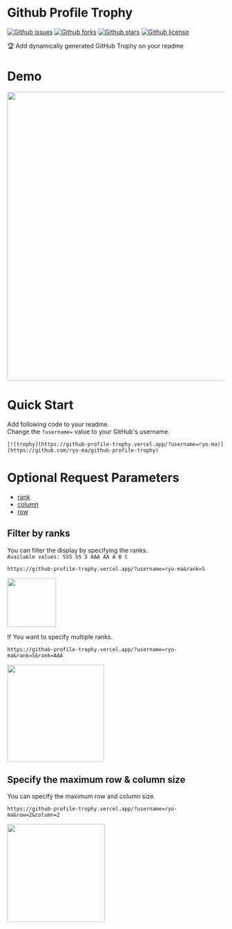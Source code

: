 # Github Profile Trophy

[![Github issues](https://img.shields.io/github/issues/ryo-ma/github-profile-trophy)](https://github.com/ryo-ma/github-profile-trophy/issues)
[![Github forks](https://img.shields.io/github/forks/ryo-ma/github-profile-trophy)](https://github.com/ryo-ma/github-profile-trophy/network/members)
[![Github stars](https://img.shields.io/github/stars/ryo-ma/github-profile-trophy)](https://github.com/ryo-ma/github-profile-trophy/stargazers)
[![Github license](https://img.shields.io/github/license/ryo-ma/github-profile-trophy)](https://github.com/ryo-ma/github-profile-trophy/)

🏆 Add dynamically generated GitHub Trophy on your readme

# Demo

<img width="667" src="https://user-images.githubusercontent.com/6661165/91206530-4766d200-e742-11ea-961a-253e9f84c1c0.png">


# Quick Start

Add following code to your readme.  
Change the `?username=` value to your GitHub's username.

```
[![trophy](https://github-profile-trophy.vercel.app/?username=ryo-ma)](https://github.com/ryo-ma/github-profile-trophy)
```

# Optional Request Parameters

* [rank](#filter-by-ranks)
* [column](#specify-the-maximum-row--column-size)
* [row](#specify-the-maximum-row--column-size)


## Filter by ranks

You can filter the display by specifying the ranks.  
`Available values: SSS SS S AAA AA A B C`

```
https://github-profile-trophy.vercel.app/?username=ryo-ma&rank=S
```

<img width="113" src="https://user-images.githubusercontent.com/6661165/91327681-d20e0680-e800-11ea-8b59-bdd6a64076a2.png">

If You want to specify multiple ranks.

```
https://github-profile-trophy.vercel.app/?username=ryo-ma&rank=S&rank=AAA
```

<img width="224" src="https://user-images.githubusercontent.com/6661165/91327739-e6ea9a00-e800-11ea-8688-317395086d3c.png">



## Specify the maximum row & column size

You can specify the maximum row and column size.

```
https://github-profile-trophy.vercel.app/?username=ryo-ma&row=2&column=2
```

<img width="226" src="https://user-images.githubusercontent.com/6661165/91328030-48126d80-e801-11ea-8547-d2633de85b75.png">
